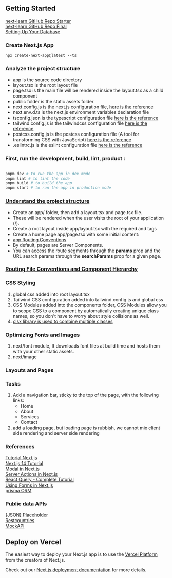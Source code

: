 ## Getting Started
[next-learn GitHub Repo Starter](https://github.com/vercel/next-learn/tree/main/dashboard/starter-example)  
[next-learn GitHub Repo Final](https://github.com/vercel/next-learn/tree/main/dashboard/final-example)  
[Setting Up Your Database](https://nextjs.org/learn/dashboard-app/setting-up-your-database)  

### Create Next.js App
```shell
npx create-next-app@latest --ts
```
### Analyze the project structure
- app is the source code directory
- layout.tsx is the root layout file
- page.tsx is the main file will be rendered inside the layout.tsx as a child component
- public folder is the static assets folder
- next.config.js is the next.js configuration file, [here is the reference](https://nextjs.org/docs/app/api-reference/next-config-js)  
- next.env.d.ts is the next.js environment variables declaration file
- tsconfig.json is the typescript configuration file [here is the reference](https://www.typescriptlang.org/docs/handbook/tsconfig-json.html)
- tailwind.config.js is the tailwindcss configuration file [here is the reference](https://tailwindcss.com/docs/configuration)
- postcss.config.js is the postcss configuration file (A tool for transforming CSS with JavaScript) [here is the reference](https://postcss.org/)    
- .eslintrc.js is the eslint configuration file [here is the reference](https://eslint.org/docs/user-guide/configuring)  

### First, run the development, build, lint, product :

```bash

pnpm dev # to run the app in dev mode  
pnpm lint # to lint the code
pnpm build # to build the app
pnpm start # to run the app in production mode
```

### [Understand the project structure](https://nextjs.org/docs/getting-started/project-structure)  
- Create an app/ folder, then add a layout.tsx and page.tsx file.
- These will be rendered when the user visits the root of your application (/).
- Create a root layout inside app/layout.tsx with the required <html> and <body> tags
- Create a home page app/page.tsx with some initial content:
- [app Routing Conventions](https://nextjs.org/docs/getting-started/project-structure#app-routing-conventions)
- By default, pages are Server Components.
- You can access the route segments through the **params** prop and the URL search params through the **searchParams** prop for a given page.

### [Routing File Conventions and Component Hierarchy](https://nextjs.org/docs/app/building-your-application/routing)  

### CSS Styling
1. global css added into root layout.tsx
2. Tailwind CSS configuration added into tailwind.config.js and global css
3. CSS Modules added into the components folder,
   CSS Modules allow you to scope CSS to a component by automatically creating unique class names, so you don't have to worry about style collisions as well.  
4. [clsx library is used to combine multiple classes](https://github.com/lukeed/clsx)  

### Optimizing Fonts and Images
1. next/font module, It downloads font files at build time and hosts them with your other static assets.
2. next/image

### Layouts and Pages





### Tasks
1. Add a navigation bar, sticky to the top of the page, with the following links:
    - Home
    - About
    - Services
    - Contact
2. add a loading page, but loading page is rubbish, we cannot mix client side rendering and server side rendering



### References
[Tutorial Next.js](https://nextjs.org/learn/dashboard-app/getting-started)  
[Next.js 14 Tutorial](https://www.youtube.com/playlist?list=PLC3y8-rFHvwjOKd6gdf4QtV1uYNiQnruI)  
[Modal in Next.js](https://www.youtube.com/watch?v=fwq9vePfwkI)  
[Server Actions in Next.js ](https://www.youtube.com/watch?v=BmUsDuLO598)  
[React Query - Complete Tutorial](https://www.youtube.com/watch?v=8K1N3fE-cDs)  
[Using Forms in Next.js](https://www.youtube.com/watch?v=dDpZfOQBMaU)  
[prisma ORM](https://www.prisma.io/)  

### Public data APIs 
[{JSON} Placeholder](https://jsonplaceholder.typicode.com)  
[Restcountries](https://restcountries.com/v2/all)  
[MockAPI](https://mockapi.io/)   




## Deploy on Vercel

The easiest way to deploy your Next.js app is to use the [Vercel Platform](https://vercel.com/new?utm_medium=default-template&filter=next.js&utm_source=create-next-app&utm_campaign=create-next-app-readme) from the creators of Next.js.

Check out our [Next.js deployment documentation](https://nextjs.org/docs/deployment) for more details.
